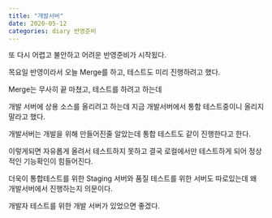 ```yaml
---
title: "개발서버"
date: 2020-05-12
categories: diary 반영준비
---
```

또 다시 어렵고 불안하고 어려운 반영준비가 시작됬다.

목요일 반영이라서 오늘 Merge를 하고, 테스트도 미리 진행하려고 했다.

Merge는 무사히 끝 마쳤고, 테스트를 하려고 하는데

개발 서버에 상용 소스를 올리려고 하는데 지금 개발서버에서 통함 테스트중이니 올리지 말라고 했다.

개발서버는 개발을 위해 만들어진줄 알았는데 통합 테스트도 같이 진행한다고 한다.

이렇게되면 자유롭게 올려서 테스트하지 못하고 결국 로컬에서만 테스트하게 되어 정상적인 기능확인이 힘들어진다.

더욱이 통합테스트를 위한 Staging 서버와 품질 테스트를 위한 서버도 따로있는데 왜 개발서버에서 진행하는지 의문이다.

개발자 테스트를 위한 개발 서버가 있었으면 좋겠다.

